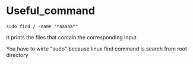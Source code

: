 # Useful_command


~~~
sudo find / -name "*aaaaa*"
~~~
It prints the files that contain the corresponding input

You have to wirte "sudo" because linux find command is search from root directory
